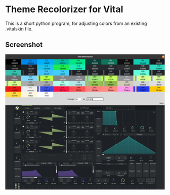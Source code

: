 # Theme Recolorizer for Vital

This is a short python program, for adjusting colors from an existing .vitalskin file.

##  Screenshot

![](Graphics/Screenshot.png)